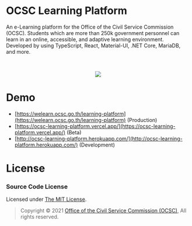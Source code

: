 # OCSC Learning Platform

An e-Learning platform for the Office of the Civil Service Commission (OCSC). Students which are more than 250k government personnel can learn in an online, accessible, and adaptive learning environment. Developed by using TypeScript, React, Material-UI, .NET Core, MariaDB, and more.

<br>
<p align="center">
  <img src="https://bellmcp.work/img/SeniorProj_OCSC-min.jpg" />
</p>

# Demo

- [https://welearn.ocsc.go.th/learning-platform](https://welearn.ocsc.go.th/learning-platform) (Production)
- [https://ocsc-learning-platform.vercel.app/](https://ocsc-learning-platform.vercel.app/) (Beta)
- [http://ocsc-learning-platform.herokuapp.com/](http://ocsc-learning-platform.herokuapp.com/) (Development)

# License

### Source Code License

Licensed under [The MIT License](https://github.com/bellmcp/OCSC-Learning-Platform/blob/master/LICENSE).

> Copyright © 2021 [Office of the Civil Service Commission (OCSC)](https://www.ocsc.go.th/), All rights reserved.
